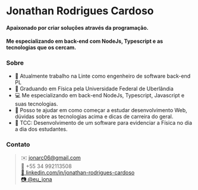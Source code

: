 # Jonathan Rodrigues Cardoso
#### 	Apaixonado por criar soluções através da programação.<br/> 
#### 	Me especializando em back-end com NodeJs, Typescript e as tecnologias que os cercam.<br/> 


### Sobre
- 🔭 Atualmente trabalho na Linte como engenheiro de software back-end PL
- 📓 Graduando em Física pela Universidade Federal de Uberlândia
- 💻 Me especializando em back-end NodeJs, Typescript, Javascript e suas tecnologias.
- 🤔 Posso te ajudar em como começar a estudar desenvolvimento Web, dúvidas sobre as tecnologias acima e dicas de carreira do geral.
- 💬 TCC: Desenvolvimento de um software para evidenciar a Física no dia a dia dos estudantes.

### Contato
>✉️ jonarc06@gmail.com
<br/>📱 +55 34 992113508
<br/> <a href=https://www.linkedin.com/in/jonathan-rodrigues-cardoso/>🔗 linkedin.com/in/jonathan-rodrigues-cardoso</a>
<br/> <a href=https://www.instagram.com/eu_jona/>📷 @eu_jona<a>
